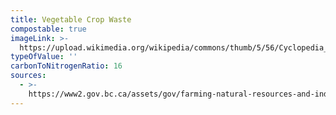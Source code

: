 ```yaml
---
title: Vegetable Crop Waste
compostable: true
imageLink: >-
  https://upload.wikimedia.org/wikipedia/commons/thumb/5/56/Cyclopedia_of_American_horticulture%2C_comprising_suggestions_for_cultivation_of_horticultural_plants%2C_descriptions_of_the_species_of_fruits%2C_vegetables%2C_flowers_and_ornamental_plants_sold_in_the_United_%2814763198342%29.jpg/640px-thumbnail.jpg
typeOfValue: ''
carbonToNitrogenRatio: 16
sources:
  - >-
    https://www2.gov.bc.ca/assets/gov/farming-natural-resources-and-industry/agriculture-and-seafood/agricultural-land-and-environment/waste-management/manure-management/composting_guide.pdf
---
```


